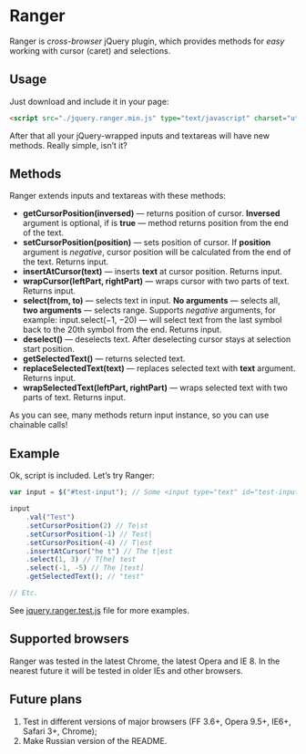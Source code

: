 # Ranger

Ranger is _cross-browser_ jQuery plugin, which provides methods for _easy_ working with cursor (caret) and selections.

## Usage

Just download and include it in your page:

```html
<script src="./jquery.ranger.min.js" type="text/javascript" charset="utf-8"></script>
```

After that all your jQuery-wrapped inputs and textareas will have new methods. Really simple, isn’t it?

## Methods

Ranger extends inputs and textareas with these methods:

- __getCursorPosition(inversed)__ — returns position of cursor. __Inversed__ argument is optional, if is __true__ — method returns position from the end of the text.
- __setCursorPosition(position)__ — sets position of cursor. If __position__ argument is _negative_, cursor position will be calculated from the end of the text. Returns input.
- __insertAtCursor(text)__ — inserts __text__ at cursor position. Returns input.
- __wrapCursor(leftPart, rightPart)__ — wraps cursor with two parts of text. Returns input.
- __select(from, to)__ — selects text in input. __No arguments__ — selects all, __two arguments__ — selects range. Supports _negative_ arguments, for example: input.select(−1, −20) — will select text from the last symbol back to the 20th symbol from the end. Returns input.
- __deselect()__ — deselects text. After deselecting cursor stays at selection start position.
- __getSelectedText()__ — returns selected text.
- __replaceSelectedText(text)__ — replaces selected text with __text__ argument. Returns input.
- __wrapSelectedText(leftPart, rightPart)__ — wraps selected text with two parts of text. Returns input.

As you can see, many methods return input instance, so you can use chainable calls!

## Example

Ok, script is included. Let’s try Ranger:

```javascript
var input = $("#test-input"); // Some <input type="text" id="test-input" />

input
	.val("Test")
	.setCursorPosition(2) // Te|st
	.setCursorPosition(-1) // Test|
	.setCursorPosition(-4) // T|est
	.insertAtCursor("he t") // The t|est
	.select(1, 3) // T[he] test
	.select(-1, -5) // The [test]
	.getSelectedText(); // "test"

// Etc.
```

See [jquery.ranger.test.js](https://github.com/porqz/Ranger/blob/master/jquery.ranger.test.js) file for more examples.

## Supported browsers

Ranger was tested in the latest Chrome, the latest Opera and IE 8. In the nearest future it will be tested in older IEs and other browsers.

## Future plans

1. Test in different versions of major browsers (FF 3.6+, Opera 9.5+, IE6+, Safari 3+, Chrome);
3. Make Russian version of the README.
